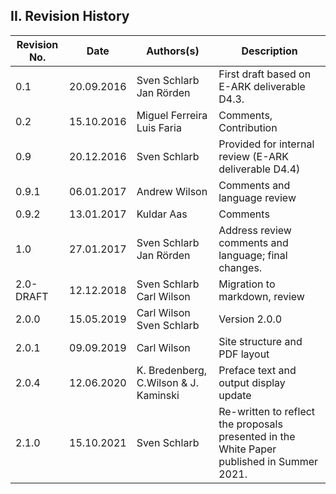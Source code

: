 
## II. Revision History

| Revision No. | Date       | Authors(s)                       | Description                               |
|--------------|------------|----------------------------------|-------------------------------------------|
| 0.1          | 20.09.2016 | Sven Schlarb <br/>Jan Rörden     | First draft based on E-ARK deliverable D4.3.           |
| 0.2          | 15.10.2016 | Miguel Ferreira <br/>Luis Faria  | Comments, Contribution                                 |
| 0.9          | 20.12.2016 | Sven Schlarb                     | Provided for internal review (E-ARK deliverable D4.4)  |
| 0.9.1        | 06.01.2017 | Andrew Wilson                    | Comments and language review                           |
| 0.9.2        | 13.01.2017 | Kuldar Aas                       | Comments                                               |
| 1.0          | 27.01.2017 | Sven Schlarb <br/>Jan Rörden     | Address review comments and language; final changes.   |
| 2.0-DRAFT    | 12.12.2018 | Sven Schlarb <br/>Carl Wilson    | Migration to markdown, review                          |
| 2.0.0        | 15.05.2019 | Carl Wilson <br/>Sven Schlarb    | Version 2.0.0                                          |
| 2.0.1        | 09.09.2019 | Carl Wilson                      | Site structure and PDF layout                          |
| 2.0.4        | 12.06.2020 | K. Bredenberg, C.Wilson & J. Kaminski | Preface text and output display update            |
| 2.1.0        | 15.10.2021 | Sven Schlarb                     | Re-written to reflect the proposals presented in the White Paper published in Summer 2021. |
